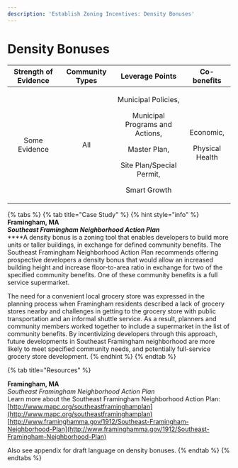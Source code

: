 ```yaml
---
description: 'Establish Zoning Incentives: Density Bonuses'
---
```


# Density Bonuses

<table>
  <thead>
    <tr>
      <th style="text-align:center">Strength of Evidence</th>
      <th style="text-align:center">Community Types</th>
      <th style="text-align:center">Leverage Points</th>
      <th style="text-align:center">Co-benefits</th>
    </tr>
  </thead>
  <tbody>
    <tr>
      <td style="text-align:center">Some Evidence</td>
      <td style="text-align:center">All</td>
      <td style="text-align:center">
        <p>Municipal Policies,</p>
        <p>Municipal Programs and Actions,</p>
        <p>Master Plan,</p>
        <p>Site Plan/Special Permit,</p>
        <p>Smart Growth</p>
      </td>
      <td style="text-align:center">
        <p>Economic,</p>
        <p>Physical Health</p>
      </td>
    </tr>
  </tbody>
</table>

{% tabs %}
{% tab title="Case Study" %}
{% hint style="info" %}
**Framingham, MA**  
_**Southeast Framingham Neighborhood Action Plan**_  
****A density bonus is a zoning tool that enables developers to build more units or taller buildings, in exchange for defined community benefits. The Southeast Framingham Neighborhood Action Plan recommends offering prospective developers a density bonus that would allow an increased building height and increase floor-to-area ratio in exchange for two of the specified community benefits. One of these community benefits is a full service supermarket. 

The need for a convenient local grocery store was expressed in the planning process when Framingham residents described a lack of grocery stores nearby and challenges in getting to the grocery store with public transportation and an informal shuttle service. As a result, planners and community members worked together to include a supermarket in the list of community benefits. By incentivizing developers through this approach, future developments in Southeast Framingham neighborhood are more likely to meet specified community needs, and potentially full-service grocery store development.
{% endhint %}
{% endtab %}

{% tab title="Resources" %}
**Framingham, MA**  
_Southeast Framingham Neighborhood Action Plan_  
Learn more about the Southeast Framingham Neighborhood Action Plan:  
[http://www.mapc.org/southeastframinghamplan](http://www.mapc.org/southeastframinghamplan)  
 [http://www.framinghamma.gov/1912/Southeast-Framingham-Neighborhood-Plan](http://www.framinghamma.gov/1912/Southeast-Framingham-Neighborhood-Plan)   


Also see appendix for draft language on density bonuses.
{% endtab %}
{% endtabs %}

